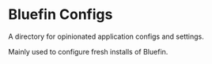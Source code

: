 # Bluefin Configs

A directory for opinionated application configs and settings.

Mainly used to configure fresh installs of Bluefin.